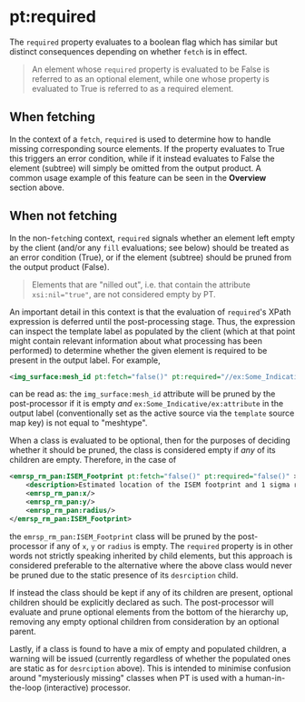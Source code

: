 # pt:required
The `required` property evaluates to a boolean flag which has similar but distinct consequences depending on whether
`fetch` is in effect.

> An element whose `required` property is evaluated to be False is referred to as an optional element, while one whose
property is evaluated to True is referred to as a required element.

## When fetching
In the context of a `fetch`, `required` is used to determine how to handle missing corresponding source elements.
If the property evaluates to True this triggers an error condition, while if it instead evaluates to False the element
(subtree) will simply be omitted from the output product. A common usage example of this feature can be seen in the
**Overview** section above.

## When not fetching
In the non-`fetch`ing context, `required` signals whether an element left empty by the client (and/or any `fill`
evaluations; see below) should be treated as an error condition (True), or if the element (subtree) should be pruned
from the output product (False).

> Elements that are "nilled out", i.e. that contain the attribute `xsi:nil="true"`, are not considered empty by PT.

An important detail in this context is that the evaluation of `required`'s XPath expression is deferred until the
post-processing stage. Thus, the expression can inspect the template label as populated by the client (which at that
point might contain relevant information about what processing has been performed) to determine whether the given
element is required to be present in the output label. For example,
```xml
<img_surface:mesh_id pt:fetch="false()" pt:required="//ex:Some_Indicative/ex:attribute == 'meshtype'" pt:sources="template"/>
```
can be read as: the `img_surface:mesh_id` attribute will be pruned by the post-processor if it is empty *and*
`ex:Some_Indicative/ex:attribute` in the output label (conventionally set as the active source via the `template`
source map key) is not equal to "meshtype".

When a class is evaluated to be optional, then for the purposes of deciding whether it should be pruned, the class is
considered empty if *any* of its children are empty. Therefore, in the case of
```xml
<emrsp_rm_pan:ISEM_Footprint pt:fetch="false()" pt:required="false()" >
    <description>Estimated location of the ISEM footprint and 1 sigma radius, based on the focus distance</description> 
    <emrsp_rm_pan:x/>
    <emrsp_rm_pan:y/>
    <emrsp_rm_pan:radius/>
</emrsp_rm_pan:ISEM_Footprint>
```
the `emrsp_rm_pan:ISEM_Footprint` class will be pruned by the post-processor if any of `x`, `y` or `radius` is empty.
The `required` property is in other words not strictly speaking inherited by child elements, but this approach is
considered preferable to the alternative where the above class would never be pruned due to the static presence of its
`desrciption` child.

If instead the class should be kept if any of its children are present, optional children should be explicitly declared
as such. The post-processor will evaluate and prune optional elements from the bottom of the hierarchy up, removing any
empty optional children from consideration by an optional parent.

Lastly, if a class is found to have a mix of empty and populated children, a warning will be issued (currently
regardless of whether the populated ones are static as for `desrciption` above). This is intended to minimise confusion
around "mysteriously missing" classes when PT is used with a human-in-the-loop (interactive) processor.
